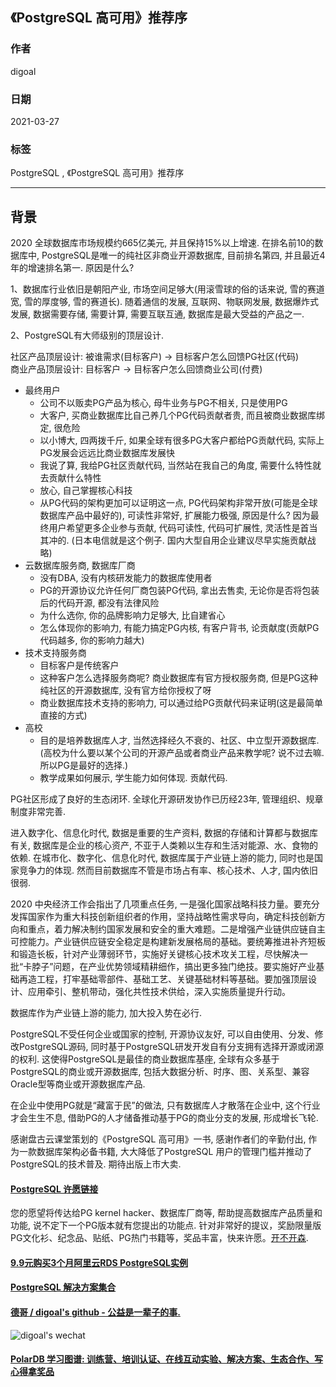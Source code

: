 ## 《PostgreSQL 高可用》推荐序  
  
### 作者  
digoal  
  
### 日期  
2021-03-27   
  
### 标签  
PostgreSQL , 《PostgreSQL 高可用》推荐序    
  
----  
  
## 背景  
2020 全球数据库市场规模约665亿美元, 并且保持15%以上增速. 在排名前10的数据库中, PostgreSQL是唯一的纯社区非商业开源数据库, 目前排名第四, 并且最近4年的增速排名第一. 原因是什么?    
    
1、数据库行业依旧是朝阳产业, 市场空间足够大(用滚雪球的俗的话来说, 雪的赛道宽, 雪的厚度够, 雪的赛道长). 随着通信的发展, 互联网、物联网发展, 数据爆炸式发展, 数据需要存储, 需要计算, 需要互联互通, 数据库是最大受益的产品之一.        
      
2、PostgreSQL有大师级别的顶层设计.        
      
社区产品顶层设计:   被谁需求(目标客户) -> 目标客户怎么回馈PG社区(代码)        
商业产品顶层设计:   目标客户 -> 目标客户怎么回馈商业公司(付费)        
      
- 最终用户      
    - 公司不以贩卖PG产品为核心, 母牛业务与PG不相关, 只是使用PG      
    - 大客户, 买商业数据库比自己养几个PG代码贡献者贵, 而且被商业数据库绑定, 很危险      
    - 以小博大, 四两拨千斤, 如果全球有很多PG大客户都给PG贡献代码, 实际上PG发展会远远比商业数据库发展快      
    - 我说了算, 我给PG社区贡献代码, 当然站在我自己的角度, 需要什么特性就去贡献什么特性      
    - 放心, 自己掌握核心科技      
    - 从PG代码的架构更加可以证明这一点, PG代码架构非常开放(可能是全球数据库产品中最好的), 可读性非常好, 扩展能力极强, 原因是什么? 因为最终用户希望更多企业参与贡献, 代码可读性, 代码可扩展性, 灵活性是首当其冲的. (日本电信就是这个例子. 国内大型自用企业建议尽早实施贡献战略)        
- 云数据库服务商, 数据库厂商      
    - 没有DBA, 没有内核研发能力的数据库使用者      
    - PG的开源协议允许任何厂商包装PG代码, 拿出去售卖, 无论你是否将包装后的代码开源, 都没有法律风险      
    - 为什么选你, 你的品牌影响力足够大, 比自建省心      
    - 怎么体现你的影响力, 有能力搞定PG内核, 有客户背书, 论贡献度(贡献PG代码越多, 你的影响力越大)      
- 技术支持服务商      
    - 目标客户是传统客户      
    - 这种客户怎么选择服务商呢? 商业数据库有官方授权服务商, 但是PG这种纯社区的开源数据库, 没有官方给你授权了呀      
    - 商业数据库技术支持的影响力, 可以通过给PG贡献代码来证明(这是最简单直接的方式)  
- 高校      
    - 目的是培养数据库人才, 当然选择经久不衰的、社区、中立型开源数据库.(高校为什么要以某个公司的开源产品或者商业产品来教学呢? 说不过去嘛. 所以PG是最好的选择.)         
    - 教学成果如何展示, 学生能力如何体现. 贡献代码.        
      
PG社区形成了良好的生态闭环. 全球化开源研发协作已历经23年, 管理组织、规章制度非常完善.      
    
进入数字化、信息化时代, 数据是重要的生产资料, 数据的存储和计算都与数据库有关, 数据库是企业的核心资产, 不亚于人类赖以生存和生活对能源、水、食物的依赖. 在城市化、数字化、信息化时代, 数据库属于产业链上游的能力, 同时也是国家竞争力的体现. 然而目前数据库不管是市场占有率、核心技术、人才, 国内依旧很弱.         
    
2020 中央经济工作会指出了几项重点任务, 一是强化国家战略科技力量。要充分发挥国家作为重大科技创新组织者的作用，坚持战略性需求导向，确定科技创新方向和重点，着力解决制约国家发展和安全的重大难题。二是增强产业链供应链自主可控能力。产业链供应链安全稳定是构建新发展格局的基础。要统筹推进补齐短板和锻造长板，针对产业薄弱环节，实施好关键核心技术攻关工程，尽快解决一批“卡脖子”问题，在产业优势领域精耕细作，搞出更多独门绝技。要实施好产业基础再造工程，打牢基础零部件、基础工艺、关键基础材料等基础。要加强顶层设计、应用牵引、整机带动，强化共性技术供给，深入实施质量提升行动。      
       
数据库作为产业链上游的能力, 加大投入势在必行.      
    
PostgreSQL不受任何企业或国家的控制, 开源协议友好, 可以自由使用、分发、修改PostgreSQL源码, 同时基于PostgreSQL研发开发自有分支拥有选择开源或闭源的权利. 这使得PostgreSQL是最佳的商业数据库基座, 全球有众多基于PostgreSQL的商业或开源数据库, 包括大数据分析、时序、图、关系型、兼容Oracle型等商业或开源数据库产品.     
    
在企业中使用PG就是“藏富于民”的做法, 只有数据库人才散落在企业中, 这个行业才会生生不息, 借助PG的人才储备推动基于PG的商业分支的发展, 形成增长飞轮.      
    
感谢盘古云课堂策划的《PostgreSQL 高可用》一书, 感谢作者们的辛勤付出, 作为一款数据库架构必备书籍, 大大降低了PostgreSQL 用户的管理门槛并推动了PostgreSQL的技术普及. 期待出版上市大卖.        
    
    
    
  
#### [PostgreSQL 许愿链接](https://github.com/digoal/blog/issues/76 "269ac3d1c492e938c0191101c7238216")
您的愿望将传达给PG kernel hacker、数据库厂商等, 帮助提高数据库产品质量和功能, 说不定下一个PG版本就有您提出的功能点. 针对非常好的提议，奖励限量版PG文化衫、纪念品、贴纸、PG热门书籍等，奖品丰富，快来许愿。[开不开森](https://github.com/digoal/blog/issues/76 "269ac3d1c492e938c0191101c7238216").  
  
  
#### [9.9元购买3个月阿里云RDS PostgreSQL实例](https://www.aliyun.com/database/postgresqlactivity "57258f76c37864c6e6d23383d05714ea")
  
  
#### [PostgreSQL 解决方案集合](https://yq.aliyun.com/topic/118 "40cff096e9ed7122c512b35d8561d9c8")
  
  
#### [德哥 / digoal's github - 公益是一辈子的事.](https://github.com/digoal/blog/blob/master/README.md "22709685feb7cab07d30f30387f0a9ae")
  
  
![digoal's wechat](../pic/digoal_weixin.jpg "f7ad92eeba24523fd47a6e1a0e691b59")
  
  
#### [PolarDB 学习图谱: 训练营、培训认证、在线互动实验、解决方案、生态合作、写心得拿奖品](https://www.aliyun.com/database/openpolardb/activity "8642f60e04ed0c814bf9cb9677976bd4")
  
